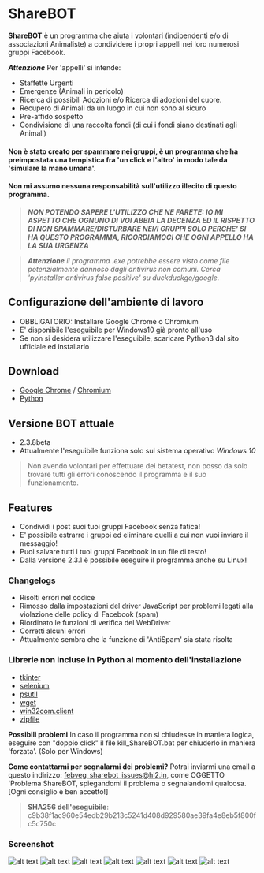 ShareBOT
======
**ShareBOT** è un programma che aiuta i volontari (indipendenti e/o di associazioni Animaliste) a condividere i propri appelli nei loro numerosi gruppi Facebook.

***Attenzione*** Per 'appelli' si intende: 
* Staffette Urgenti 
* Emergenze (Animali in pericolo) 
* Ricerca di possibili Adozioni e/o Ricerca di adozioni del cuore.
* Recupero di Animali da un luogo in cui non sono al sicuro
* Pre-affido sospetto 
* Condivisione di una raccolta fondi (di cui i fondi siano destinati agli Animali)

#### Non è stato creato per spammare nei gruppi, è un programma che ha preimpostata una tempistica fra 'un click e l'altro' in modo tale da 'simulare la mano umana'.
#### Non mi assumo nessuna responsabilità sull'utilizzo illecito di questo programma. 

> ***NON POTENDO SAPERE L'UTILIZZO CHE NE FARETE: IO MI ASPETTO CHE OGNUNO DI VOI ABBIA LA DECENZA ED IL RISPETTO DI NON SPAMMARE/DISTURBARE NEI/I GRUPPI SOLO PERCHE' SI HA QUESTO PROGRAMMA, RICORDIAMOCI CHE OGNI APPELLO HA LA SUA URGENZA***

> ***Attenzione*** *il programma .exe potrebbe essere visto come file potenzialmente dannoso dagli antivirus non comuni. Cerca 'pyinstaller antivirus false positive' su duckduckgo/google.*

## Configurazione dell'ambiente di lavoro
* OBBLIGATORIO: Installare Google Chrome o Chromium
* E' disponibile l'eseguibile per Windows10 già pronto all'uso
* Se non si desidera utilizzare l'eseguibile, scaricare Python3 dal sito ufficiale ed installarlo

## Download
* [Google Chrome](https://www.google.com/chrome/) / [Chromium](https://www.chromium.org/getting-involved/download-chromium)
* [Python](https://www.python.org/downloads/)

## Versione BOT attuale
* 2.3.8beta
* Attualmente l'eseguibile funziona solo sul sistema operativo _Windows 10_
> Non avendo volontari per effettuare dei betatest, non posso da solo trovare tutti gli errori conoscendo il programma e il suo funzionamento.

## Features
* Condividi i post suoi tuoi gruppi Facebook senza fatica!
* E' possibile estrarre i gruppi ed eliminare quelli a cui non vuoi inviare il messaggio!
* Puoi salvare tutti i tuoi gruppi Facebook in un file di testo!
* Dalla versione 2.3.1 è possibile eseguire il programma anche su Linux!

### Changelogs
* Risolti errori nel codice
* Rimosso dalla impostazioni del driver JavaScript per problemi legati alla violazione delle policy di Facebook (spam)
* Riordinato le funzioni di verifica del WebDriver
* Corretti alcuni errori
* Attualmente sembra che la funzione di 'AntiSpam' sia stata risolta

### Librerie non incluse in Python al momento dell'installazione
* [tkinter](https://docs.python.org/3/library/tk.html)
* [selenium](https://pysimplegui.readthedocs.io/)
* [psutil](https://psutil.readthedocs.io/)
* [wget](https://pypi.org/project/wget/)
* [win32com.client](http://timgolden.me.uk/pywin32-docs/)
* [zipfile](https://docs.python.org/3/library/zipfile.html)

**Possibili problemi** In caso il programma non si chiudesse in maniera logica, eseguire con "doppio click" il file kill_ShareBOT.bat per chiuderlo in maniera 'forzata'. (Solo per Windows)

**Come contattarmi per segnalarmi dei problemi?** Potrai inviarmi una email a questo indirizzo: febveg_sharebot_issues@hi2.in, come OGGETTO 'Problema ShareBOT, spiegandomi il problema o segnalandomi qualcosa. [Ogni consiglio è ben accetto!]

> **SHA256 dell'eseguibile**: c9b38f1ac960e54edb29b213c5241d408d929580ae39fa4e8eb5f800fc5c750c

### Screenshot
![alt text](https://github.com/FebVeg/ShareBOT/blob/master/screenshots/win1.png?raw=true)
![alt text](https://github.com/FebVeg/ShareBOT/blob/master/screenshots/win2.png?raw=true)
![alt text](https://github.com/FebVeg/ShareBOT/blob/master/screenshots/win3.png?raw=true)
![alt text](https://github.com/FebVeg/ShareBOT/blob/master/screenshots/lin1.png?raw=true)
![alt text](https://github.com/FebVeg/ShareBOT/blob/master/screenshots/lin2.png?raw=true)
![alt text](https://github.com/FebVeg/ShareBOT/blob/master/screenshots/lin3.png?raw=true)
![alt text](https://github.com/FebVeg/ShareBOT/blob/master/screenshots/lin4.png?raw=true)